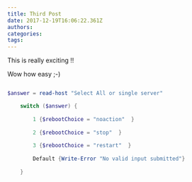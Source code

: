 ```yaml
---
title: Third Post
date: 2017-12-19T16:06:22.361Z
authors: 
categories: 
tags: 
---
```

This is really exciting !!

Wow how easy ;-)

```PowerShell

$answer = read-host "Select All or single server"

    switch ($answer) {
    
        1 {$rebootChoice = "noaction"  }
    
        2 {$rebootChoice = "stop"  }
    
        3 {$rebootChoice = "restart"  }
    
        Default {Write-Error "No valid input submitted"}
    
    }

```

